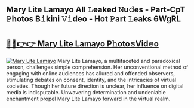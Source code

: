 ## Mary Lite Lamayo All 𝙻eaked 𝙽u𝚍es - Part-CpT 𝙿hotos B𝚒kini 𝚅𝚒deo - Hot 𝙿art 𝙻eaks 6WgRL

# <h2><a href="http://ld46nui.urlbe.top/?page=Mary+Lite+Lamayo">🔗🔗👉👉 Mary Lite Lamayo P𝚑oto𝚜Vid𝚎o</a></h2>

[![Mary Lite Lamayo](https://i.imgur.com/eBuTRDB.gif)](http://ld46nui.urlbe.top/?page=Mary+Lite+Lamayo)
Mary Lite Lamayo, a multifaceted and paradoxical person, challenges simple comprehension. Her unconventional method of engaging with online audiences has allured and offended observers, stimulating debates on consent, identity, and the intricacies of virtual societies. Though her future direction is unclear, her influence on digital media is indisputable. Unwavering determination and undeniable enchantment propel Mary Lite Lamayo forward in the virtual realm.
